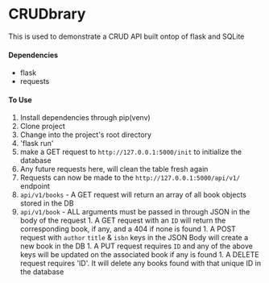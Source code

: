 # CRUDbrary

This is used to demonstrate a CRUD API built ontop of flask and SQLite

#### Dependencies
* flask
* requests


#### To Use
1. Install dependencies through pip(venv)
1. Clone project
1. Change into the project's root directory
1. 'flask run'
1. make a GET request to `http://127.0.0.1:5000/init` to initialize the database
  1. Any future requests here, will clean the table fresh again
1. Requests can now be made to the `http://127.0.0.1:5000/api/v1/` endpoint
  1. `api/v1/books` - A GET request will return an array of all book objects stored in the DB
  1. `api/v1/book` - ALL arguments must be passed in through JSON in the body of the request
    1. A GET request with an `ID` will return the corresponding book, if any, and a 404 if none is found
    1. A POST request with `author` `title` & `isbn` keys in the JSON Body will create a new book in the DB
    1. A PUT request requires `ID` and any of the above keys will be updated on the associated book if any is found
    1. A DELETE request requires 'ID'. It will delete any books found with that unique ID in the database

